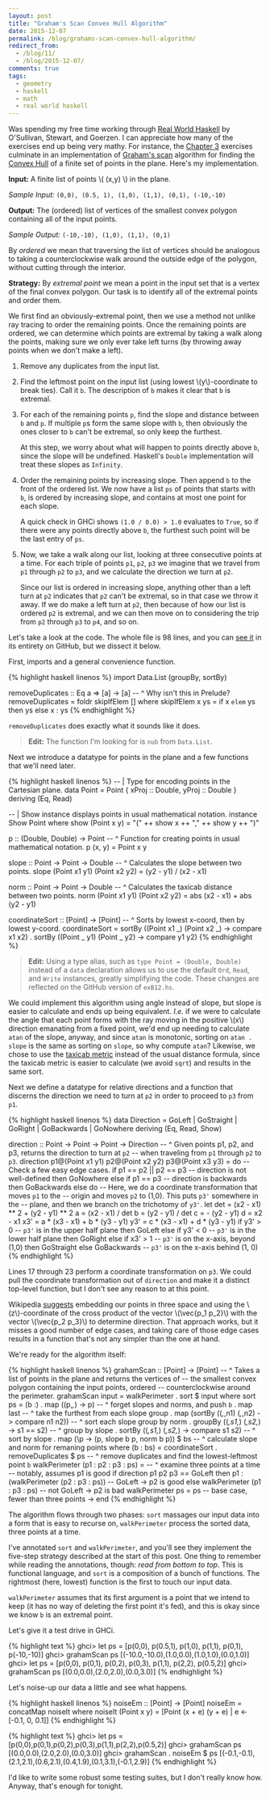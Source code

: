 ```yaml
---
layout: post
title: "Graham's Scan Convex Hull Algorithm"
date: 2015-12-07
permalink: /blog/grahams-scan-convex-hull-algorithm/
redirect_from:
  - /blog/11/
  - /blog/2015-12-07/
comments: true
tags:
  - geometry
  - haskell
  - math
  - real world haskell
---
```


Was spending my free time working through [Real World Haskell][1] by O'Sullivan, Stewart, and Goerzen.
I can appreciate how many of the exercises end up being very mathy.
For instance, the [Chapter 3][2] exercises culminate in an implementation of [Graham's scan][3] algorithm for finding the [Convex Hull][4] of a finite set of points in the plane.
Here's my implementation.

  [1]: http://book.realworldhaskell.org/
  [2]: http://book.realworldhaskell.org/read/defining-types-streamlining-functions.html
  [3]: http://en.wikipedia.org/wiki/Graham_scan
  [4]: http://en.wikipedia.org/wiki/Convex_hull

<!--break-->

**Input:** A finite list of points \\( (x,y) \\) in the plane.

_Sample Input:_ `(0,0), (0.5, 1), (1,0), (1,1), (0,1), (-10,-10)`

**Output:** The (ordered) list of vertices of the smallest convex polygon containing all of the input points.

_Sample Output:_ `(-10,-10), (1,0), (1,1), (0,1)`

By _ordered_ we mean that traversing the list of vertices should be analogous to taking a counterclockwise walk around the outside edge of the polygon, without cutting through the interior.

**Strategy:** By _extremal point_ we mean a point in the input set that is a vertex of the final convex polygon.
Our task is to identify all of the extremal points and order them.

We first find an obviously-extremal point, then we use a method not unlike ray tracing to order the remaining points.
Once the remaining points are ordered, we can determine which points are extremal by taking a walk along the points, making sure we only ever take left turns (by throwing away points when we don't make a left).

1.  Remove any duplicates from the input list.

2.  Find the leftmost point on the input list (using lowest \\(y\\)-coordinate to break ties).
    Call it `b`.
    The description of `b` makes it clear that `b` is extremal.

3.  For each of the remaining points `p`, find the slope and distance between `b` and `p`.
    If multiple `p`s form the same slope with `b`, then obviously the ones closer to `b` can't be extremal, so only keep the furthest.

    At this step, we worry about what will happen to points directly above `b`, since the slope will be undefined. Haskell's `Double` implementation will treat these slopes as `Infinity`.

4.  Order the remaining points by increasing slope.
    Then append `b` to the front of the ordered list.
    We now have a list `ps` of points that starts with `b`, is ordered by increasing slope, and contains at most one point for each slope.

    A quick check in GHCi shows `(1.0 / 0.0) > 1.0` evaluates to `True`, so if there were any points directly above `b`, the furthest such point will be the last entry of `ps`.

5.  Now, we take a walk along our list, looking at three consecutive points at a time.
    For each triple of points `p1`, `p2`, `p3` we imagine that we travel from `p1` through `p2` to `p3`, and we calculate the direction we turn at `p2`.

    Since our list is ordered in increasing slope, anything other than a left turn at `p2` indicates that `p2` can't be extremal, so in that case we throw it away.
    If we do make a left turn at `p2`, then because of how our list is ordered `p2` is
    extremal, and we can then move on to considering the trip from `p2` through `p3` to `p4`, and so on.

Let's take a look at the code.
The whole file is 98 lines, and you can [see it][5] in its entirety on GitHub, but we dissect it below.

  [5]: http://github.com/friedbrice/RealWorldHaskell/blob/master/ch3/exB12.hs

First, imports and a general convenience function.

{% highlight haskell linenos %}
import Data.List (groupBy, sortBy)

removeDuplicates :: Eq a => [a] -> [a]
-- ^ Why isn't this in Prelude?
removeDuplicates = foldr skipIfElem []
  where
    skipIfElem x ys = if x `elem` ys
                      then ys
                      else x : ys
{% endhighlight %}

`removeDuplicates` does exactly what it sounds like it does.

> **Edit:** The function I'm looking for is `nub` from `Data.List`.

Next we introduce a datatype for points in the plane and a few functions that we'll need later.

{% highlight haskell linenos %}
-- | Type for encoding points in the Cartesian plane.
data Point = Point { xProj :: Double, yProj :: Double }
             deriving (Eq, Read)

-- | Show instance displays points in usual mathematical notation.
instance Show Point where
  show (Point x y) = "(" ++ show x ++ "," ++ show y ++ ")"

p :: (Double, Double) -> Point
-- ^ Function for creating points in usual mathematical notation.
p (x, y) = Point x y

slope :: Point -> Point -> Double
-- ^ Calculates the slope between two points.
slope (Point x1 y1) (Point x2 y2) = (y2 - y1) / (x2 - x1)

norm :: Point -> Point -> Double
-- ^ Calculates the taxicab distance between two points.
norm (Point x1 y1) (Point x2 y2) = abs (x2 - x1) + abs (y2 - y1)

coordinateSort :: [Point] -> [Point]
-- ^ Sorts by lowest x-coord, then by lowest y-coord.
coordinateSort = sortBy (\(Point x1 _) (Point x2 _) -> compare x1 x2)
               . sortBy (\(Point _ y1) (Point _ y2) -> compare y1 y2)
{% endhighlight %}

> **Edit:** Using a type alias, such as `type Point = (Double, Double)` instead of a `data` declaration allows us to use the default `Ord`, `Read`, and `Write` instances, greatly simplifying the code.
> These changes are reflected on the GitHub version of `exB12.hs`.

We could implement this algorithm using angle instead of slope, but slope is easier to calculate and ends up being equivalent.
_I.e._ if we were to calculate the angle that each point forms with the ray moving in the positive \\(x\\) direction emanating from a fixed point, we'd end up needing to calculate `atan` of the slope, anyway, and since `atan` is monotonic, sorting on `atan . slope` is the same as sorting on `slope`, so why compute `atan`?
Likewise, we chose to use the [taxicab metric][6] instead of the usual distance formula, since the taxicab metric is easier to calculate (we avoid `sqrt`) and results in the same sort.

  [6]: http://en.wikipedia.org/Taxicab_geometry

Next we define a datatype for relative directions and a function that discerns the direction we need to turn at `p2` in order to proceed to `p3` from `p1`.

{% highlight haskell linenos %}
data Direction = GoLeft | GoStraight | GoRight | GoBackwards | GoNowhere
                 deriving (Eq, Read, Show)

direction :: Point -> Point -> Point -> Direction
-- ^ Given points p1, p2, and p3, returns the direction to turn at `p2`
--   when traveling from `p1` through `p2` to `p3`.
direction p1@(Point x1 y1) p2@(Point x2 y2) p3@(Point x3 y3) = do
  -- Check a few easy edge cases.
  if p1 == p2 || p2 == p3 -- direction is not well-defined
  then GoNowhere
  else if p1 == p3 -- direction is backwards
  then GoBackwards
  else do
    -- Here, we do a coordinate transformation that moves `p1` to the
    -- origin and moves `p2` to (1,0). This puts `p3'` somewhere in the
    -- plane, and then we branch on the trichotomy of `y3'`.
    let det = (x2 - x1) ** 2 + (y2 - y1) ** 2
        a   = (x2 - x1) / det
        b   = (y2 - y1) / det
        c   = - (y2 - y1)
        d   = x2 - x1
        x3' = a * (x3 - x1) + b * (y3 - y1)
        y3' = c * (x3 - x1) + d * (y3 - y1)
    if y3' > 0 -- `p3'` is in the upper half plane
    then GoLeft
    else if y3' < 0 -- `p3'` is in the lower half plane
    then GoRight
    else if x3' > 1 -- `p3'` is on the x-axis, beyond (1,0)
    then GoStraight
    else GoBackwards -- `p3'` is on the x-axis behind (1, 0)
{% endhighlight %}

Lines 17 through 23 perform a coordinate transformation on `p3`.
We could pull the coordinate transformation out of `direction` and make it a distinct top-level function, but I don't see any reason to at this point.

Wikipedia [suggests][7] embedding our points in three space and using the \\(z\\)-coordinate of the cross product of the vector \\(\vec{p_1 p_2}\\) with the vector \\(\vec{p_2 p_3}\\) to determine direction.
That approach works, but it misses a good number of edge cases, and taking care of those edge cases results in a function that's not any simpler than the one at hand.

  [7]: http://en.wikipedia.org/wiki/Graham_scan#Algorithm

We're ready for the algorithm itself:

{% highlight haskell linenos %}
grahamScan :: [Point] -> [Point]
-- ^ Takes a list of points in the plane and returns the vertices of
--   the smallest convex polygon containing the input points, ordered
--   counterclockwise around the perimeter.
grahamScan input = walkPerimeter . sort $ input
  where
    sort ps = (b :)
            . map (\(p,_,_) -> p)
            -- ^ forget slopes and norms, and push `b`
            . map last
            -- ^ take the furthest from each slope group
            . map (sortBy (\(_,_,n1) (_,_,n2) -> compare n1 n2))
            -- ^ sort each slope group by norm
            . groupBy (\(_,s1,_) (_,s2,_) -> s1 == s2)
            -- ^ group by slope
            . sortBy (\(_,s1,_) (_,s2,_) -> compare s1 s2)
            -- ^ sort by slope
            . map (\p -> (p, slope b p, norm b p)) $ bs
            -- ^ calculate slope and norm for remaning points
      where
        (b : bs) = coordinateSort . removeDuplicates $ ps
        -- ^ remove duplicates and find the lowest-leftmost point `b`
    walkPerimeter (p1 : p2 : p3 : ps) =
      -- ^ examine three points at a time
      --   notably, assumes p1 is good
      if direction p1 p2 p3 == GoLeft
      then p1 : (walkPerimeter (p2 : p3 : ps)) -- GoLeft -> p2 is good
      else walkPerimeter (p1 : p3 : ps) -- not GoLeft -> p2 is bad
    walkPerimeter ps = ps -- base case, fewer than three points -> end
{% endhighlight %}

The algorithm flows through two phases: `sort` massages our input data into a form that is easy to recurse on, `walkPerimeter` process the sorted data, three points at a time.

I've annotated `sort` and `walkPerimeter`, and you'll see they implement the five-step strategy described at the start of this post.
One thing to remember while reading the annotations, though: _read from bottom to top_.
This is functional language, and `sort` is a composition of a bunch of functions.
The rightmost (here, lowest) function is the first to touch our input data.

`walkPerimeter` assumes that its first argument is a point that we intend to keep (it has no way of deleting the first point it's fed), and this is okay since we know `b` is an extremal point.

Let's give it a test drive in GHCi.

{% highlight text %}
ghci> let ps = [p(0,0), p(0.5,1), p(1,0), p(1,1), p(0,1), p(-10,-10)]
ghci> grahamScan ps
[(-10.0,-10.0),(1.0,0.0),(1.0,1.0),(0.0,1.0)]
ghci> let ps = [p(0,0), p(0,1), p(0,2), p(0,3), p(1,1), p(2,2), p(0.5,2)]
ghci> grahamScan ps
[(0.0,0.0),(2.0,2.0),(0.0,3.0)]
{% endhighlight %}

Let's noise-up our data a little and see what happens.

{% highlight haskell linenos %}
noiseEm :: [Point] -> [Point]
noiseEm = concatMap noiseIt
  where
    noiseIt (Point x y) = [Point (x + e) (y + e) | e <- [-0.1, 0, 0.1]]
{% endhighlight %}

{% highlight text %}
ghci> let ps = [p(0,0),p(0,1),p(0,2),p(0,3),p(1,1),p(2,2),p(0.5,2)]
ghci> grahamScan ps
[(0.0,0.0),(2.0,2.0),(0.0,3.0)]
ghci> grahamScan . noiseEm $ ps
[(-0.1,-0.1),(2.1,2.1),(0.6,2.1),(0.4,1.9),(0.1,3.1),(-0.1,2.9)]
{% endhighlight %}

I'd like to write some robust some testing suites, but I don't really know how.
Anyway, that's enough for tonight.
